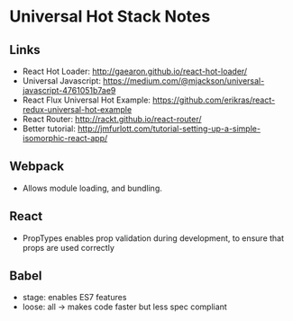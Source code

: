 # Universal Hot Stack Notes

## Links
- React Hot Loader: http://gaearon.github.io/react-hot-loader/
- Universal Javascript: https://medium.com/@mjackson/universal-javascript-4761051b7ae9
- React Flux Universal Hot Example: https://github.com/erikras/react-redux-universal-hot-example
- React Router: http://rackt.github.io/react-router/
- Better tutorial: http://jmfurlott.com/tutorial-setting-up-a-simple-isomorphic-react-app/

## Webpack
- Allows module loading, and bundling.

## React
- PropTypes enables prop validation during development, to ensure that props are used correctly

## Babel
- stage: enables ES7 features
- loose: all -> makes code faster but less spec compliant
